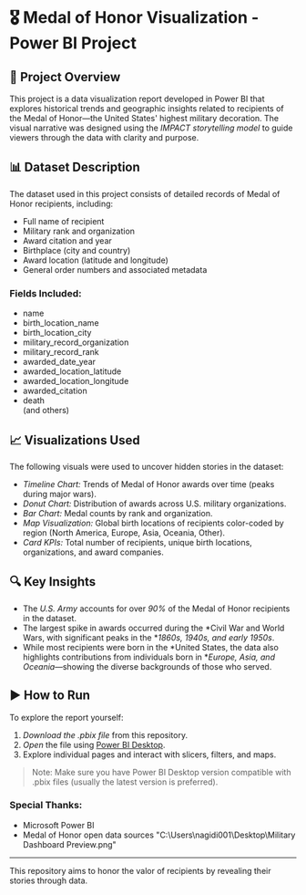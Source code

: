 # 🎖️ Medal of Honor Visualization - Power BI Project

## 📌 Project Overview
This project is a data visualization report developed in Power BI that explores historical trends and geographic insights related to recipients of the Medal of Honor—the United States' highest military decoration. The visual narrative was designed using the *IMPACT storytelling model* to guide viewers through the data with clarity and purpose.

## 📊 Dataset Description
The dataset used in this project consists of detailed records of Medal of Honor recipients, including:
- Full name of recipient
- Military rank and organization
- Award citation and year
- Birthplace (city and country)
- Award location (latitude and longitude)
- General order numbers and associated metadata

### Fields Included:
- name
- birth_location_name
- birth_location_city
- military_record_organization
- military_record_rank
- awarded_date_year
- awarded_location_latitude
- awarded_location_longitude
- awarded_citation
- death  
(and others)

## 📈 Visualizations Used
The following visuals were used to uncover hidden stories in the dataset:
- *Timeline Chart:* Trends of Medal of Honor awards over time (peaks during major wars).
- *Donut Chart:* Distribution of awards across U.S. military organizations.
- *Bar Chart:* Medal counts by rank and organization.
- *Map Visualization:* Global birth locations of recipients color-coded by region (North America, Europe, Asia, Oceania, Other).
- *Card KPIs:* Total number of recipients, unique birth locations, organizations, and award companies.

## 🔍 Key Insights
- The *U.S. Army* accounts for over *90%* of the Medal of Honor recipients in the dataset.
- The largest spike in awards occurred during the *Civil War and World Wars, with significant peaks in the **1860s, 1940s, and early 1950s*.
- While most recipients were born in the *United States, the data also highlights contributions from individuals born in **Europe, Asia, and Oceania*—showing the diverse backgrounds of those who served.

## ▶️ How to Run
To explore the report yourself:
1. *Download the .pbix file* from this repository.
2. *Open* the file using [Power BI Desktop](https://powerbi.microsoft.com/desktop/).
3. Explore individual pages and interact with slicers, filters, and maps.

> Note: Make sure you have Power BI Desktop version compatible with .pbix files (usually the latest version is preferred). 

### Special Thanks:
- Microsoft Power BI
- Medal of Honor open data sources
"C:\Users\nagidi001\Desktop\Military Dashboard Preview.png"
---
This repository aims to honor the valor of recipients by revealing their stories through data.
